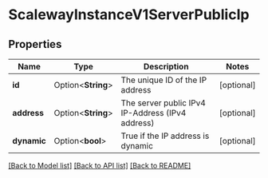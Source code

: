 # ScalewayInstanceV1ServerPublicIp

## Properties

Name | Type | Description | Notes
------------ | ------------- | ------------- | -------------
**id** | Option<**String**> | The unique ID of the IP address | [optional]
**address** | Option<**String**> | The server public IPv4 IP-Address (IPv4 address) | [optional]
**dynamic** | Option<**bool**> | True if the IP address is dynamic | [optional]

[[Back to Model list]](../README.md#documentation-for-models) [[Back to API list]](../README.md#documentation-for-api-endpoints) [[Back to README]](../README.md)


